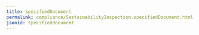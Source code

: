 ```yaml
---
title: specifiedDocument
permalink: compliance/SustainabilityInspection.specifiedDocument.html
jsonid: specifieddocument
---
```

